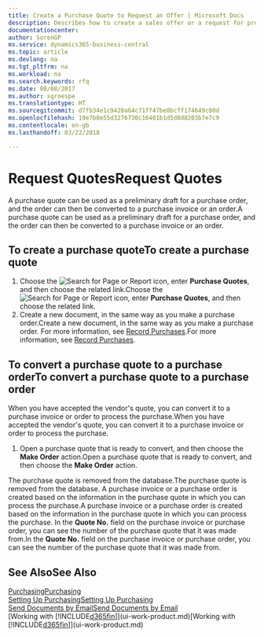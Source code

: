 ```yaml
---
title: Create a Purchase Quote to Request an Offer | Microsoft Docs
description: Describes how to create a sales offer or a request for proposal (RFQ) document to record your offer to a customer to sell products under certain terms.
documentationcenter: 
author: SorenGP
ms.service: dynamics365-business-central
ms.topic: article
ms.devlang: na
ms.tgt_pltfrm: na
ms.workload: na
ms.search.keywords: rfq
ms.date: 08/08/2017
ms.author: sgroespe
ms.translationtype: HT
ms.sourcegitcommit: d7fb34e1c9428a64c71ff47be8bcff174649c00d
ms.openlocfilehash: 19e7b8e55d3276730c16401b1d5d0d8203b7e7c9
ms.contentlocale: en-gb
ms.lasthandoff: 03/22/2018

---
```

# <a name="request-quotes"></a><span data-ttu-id="6c3c5-103">Request Quotes</span><span class="sxs-lookup"><span data-stu-id="6c3c5-103">Request Quotes</span></span>
<span data-ttu-id="6c3c5-104">A purchase quote can be used as a preliminary draft for a purchase order, and the order can then be converted to a purchase invoice or an order.</span><span class="sxs-lookup"><span data-stu-id="6c3c5-104">A purchase quote can be used as a preliminary draft for a purchase order, and the order can then be converted to a purchase invoice or an order.</span></span>


## <a name="to-create-a-purchase-quote"></a><span data-ttu-id="6c3c5-105">To create a purchase quote</span><span class="sxs-lookup"><span data-stu-id="6c3c5-105">To create a purchase quote</span></span>
1. <span data-ttu-id="6c3c5-106">Choose the ![Search for Page or Report](media/ui-search/search_small.png "Search for Page or Report icon") icon, enter **Purchase Quotes**, and then choose the related link.</span><span class="sxs-lookup"><span data-stu-id="6c3c5-106">Choose the ![Search for Page or Report](media/ui-search/search_small.png "Search for Page or Report icon") icon, enter **Purchase Quotes**, and then choose the related link.</span></span>
2. <span data-ttu-id="6c3c5-107">Create a new document, in the same way as you make a purchase order.</span><span class="sxs-lookup"><span data-stu-id="6c3c5-107">Create a new document, in the same way as you make a purchase order.</span></span> <span data-ttu-id="6c3c5-108">For more information, see [Record Purchases](purchasing-how-record-purchases.md).</span><span class="sxs-lookup"><span data-stu-id="6c3c5-108">For more information, see [Record Purchases](purchasing-how-record-purchases.md).</span></span>

## <a name="to-convert-a-purchase-quote-to-a-purchase-order"></a><span data-ttu-id="6c3c5-109">To convert a purchase quote to a purchase order</span><span class="sxs-lookup"><span data-stu-id="6c3c5-109">To convert a purchase quote to a purchase order</span></span>
<span data-ttu-id="6c3c5-110">When you have accepted the vendor's quote, you can convert it to a purchase invoice or order to process the purchase.</span><span class="sxs-lookup"><span data-stu-id="6c3c5-110">When you have accepted the vendor's quote, you can convert it to a purchase invoice or order to process the purchase.</span></span>

1. <span data-ttu-id="6c3c5-111">Open a purchase quote that is ready to convert, and then choose the **Make Order** action.</span><span class="sxs-lookup"><span data-stu-id="6c3c5-111">Open a purchase quote that is ready to convert, and then choose the **Make Order** action.</span></span>

<span data-ttu-id="6c3c5-112">The purchase quote is removed from the database.</span><span class="sxs-lookup"><span data-stu-id="6c3c5-112">The purchase quote is removed from the database.</span></span> <span data-ttu-id="6c3c5-113">A purchase invoice or a purchase order is created based on the information in the purchase quote in which you can process the purchase.</span><span class="sxs-lookup"><span data-stu-id="6c3c5-113">A purchase invoice or a purchase order is created based on the information in the purchase quote in which you can process the purchase.</span></span> <span data-ttu-id="6c3c5-114">In the **Quote No.** field on the purchase invoice or purchase order, you can see the number of the purchase quote that it was made from.</span><span class="sxs-lookup"><span data-stu-id="6c3c5-114">In the **Quote No.** field on the purchase invoice or purchase order, you can see the number of the purchase quote that it was made from.</span></span>

## <a name="see-also"></a><span data-ttu-id="6c3c5-115">See Also</span><span class="sxs-lookup"><span data-stu-id="6c3c5-115">See Also</span></span>
[<span data-ttu-id="6c3c5-116">Purchasing</span><span class="sxs-lookup"><span data-stu-id="6c3c5-116">Purchasing</span></span>](purchasing-manage-purchasing.md)  
[<span data-ttu-id="6c3c5-117">Setting Up Purchasing</span><span class="sxs-lookup"><span data-stu-id="6c3c5-117">Setting Up Purchasing</span></span>](purchasing-setup-purchasing.md)  
[<span data-ttu-id="6c3c5-118">Send Documents by Email</span><span class="sxs-lookup"><span data-stu-id="6c3c5-118">Send Documents by Email</span></span>](ui-how-send-documents-email.md)  
<span data-ttu-id="6c3c5-119">[Working with [!INCLUDE[d365fin](includes/d365fin_md.md)]](ui-work-product.md)</span><span class="sxs-lookup"><span data-stu-id="6c3c5-119">[Working with [!INCLUDE[d365fin](includes/d365fin_md.md)]](ui-work-product.md)</span></span>

